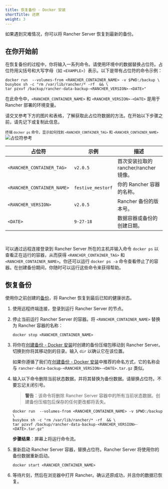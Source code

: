 ```yaml
---
title: 恢复备份 - Docker 安装
shortTitle: 还原
weight: 3
---
```


如果遇到灾难情况，你可以将 Rancher Server 恢复到最新的备份。

## 在你开始前

在恢复备份的过程中，你将输入一系列命令。请使用环境中的数据替换占位符。占位符用尖括号和大写字母（如 `<EXAMPLE>`）表示。以下是带有占位符的命令示例：

```
docker run  --volumes-from <RANCHER_CONTAINER_NAME> -v $PWD:/backup \
busybox sh -c "rm /var/lib/rancher/* -rf  && \
tar pzxvf /backup/rancher-data-backup-<RANCHER_VERSION>-<DATE>"
```

在此命令中，`<RANCHER_CONTAINER_NAME>` 和 `<RANCHER_VERSION>-<DATE>` 是用于 Rancher 部署的环境变量。

请交叉参考下方的图片和表格，了解获取此占位符数据的方法。在开始以下步骤之前，请先记下或复制此信息。

<sup>终端 `docker ps` 命令，显示如何找到 `<RANCHER_CONTAINER_TAG>` 和 `<RANCHER_CONTAINER_NAME>`</sup>
![占位符参考]({{<baseurl>}}/img/rancher/placeholder-ref.png)

| 占位符 | 示例 | 描述 |
| -------------------------- | -------------------------- | --------------------------------------------------------- |
| `<RANCHER_CONTAINER_TAG>` | `v2.0.5` | 首次安装拉取的 rancher/rancher 镜像。 |
| `<RANCHER_CONTAINER_NAME>` | `festive_mestorf` | 你的 Rancher 容器的名称。 |
| `<RANCHER_VERSION>` | `v2.0.5` | Rancher 备份的版本号。 |
| `<DATE>` | `9-27-18` | 数据容器或备份的创建日期。 |
<br/>

可以通过远程连接登录到 Rancher Server 所在的主机并输入命令 `docker ps` 以查看正在运行的容器，从而获得 `<RANCHER_CONTAINER_TAG>` 和 `<RANCHER_CONTAINER_NAME>`。你还可以运行 `docker ps -a` 命令查看停止了的容器。在创建备份期间，你随时可以运行这些命令来获得帮助。

## 恢复备份

使用你之前创建的[备份]({{<baseurl>}}/rancher/v2.6/en/backups/docker-installs/docker-backups)，将 Rancher 恢复到最后已知的健康状态。

1. 使用远程终端连接，登录到运行 Rancher Server 的节点。

1. 停止当前运行 Rancher Server 的容器。将 `<RANCHER_CONTAINER_NAME>` 替换为 Rancher 容器的名称：

   ```
   docker stop <RANCHER_CONTAINER_NAME>
   ```
1. 将你在[创建备份 - Docker 安装]({{<baseurl>}}/rancher/v2.6/en/backups/docker-installs/docker-backups)时创建的备份压缩包移动到 Rancher Server。切换到你将其移动到的目录。输入 `dir` 以确认它在该位置。

   如果你遵循了我们在[创建备份 - Docker 安装]({{<baseurl>}}/rancher/v2.6/en/backups/docker-installs/docker-backups/)中推荐的命名方式，它的名称会与 `rancher-data-backup-<RANCHER_VERSION>-<DATE>.tar.gz` 类似。

1. 输入以下命令删除当前状态数据，并将其替换为备份数据。请替换占位符。不要忘记关闭引号。

   > **警告**：该命令将删除 Rancher Server 容器中的所有当前状态数据。创建备份压缩包后保存的任何更改都将丢失。

   ```
   docker run  --volumes-from <RANCHER_CONTAINER_NAME> -v $PWD:/backup \
   busybox sh -c "rm /var/lib/rancher/* -rf  && \
   tar pzxvf /backup/rancher-data-backup-<RANCHER_VERSION>-<DATE>.tar.gz"
   ```

   **步骤结果**：屏幕上将运行命令流。

1. 重新启动 Rancher Server 容器，替换占位符。Rancher Server 将使用你的备份数据重新启动。

   ```
   docker start <RANCHER_CONTAINER_NAME>
   ```

1. 等待片刻，然后在浏览器中打开 Rancher。确认还原成功，并且你的数据已恢复。

